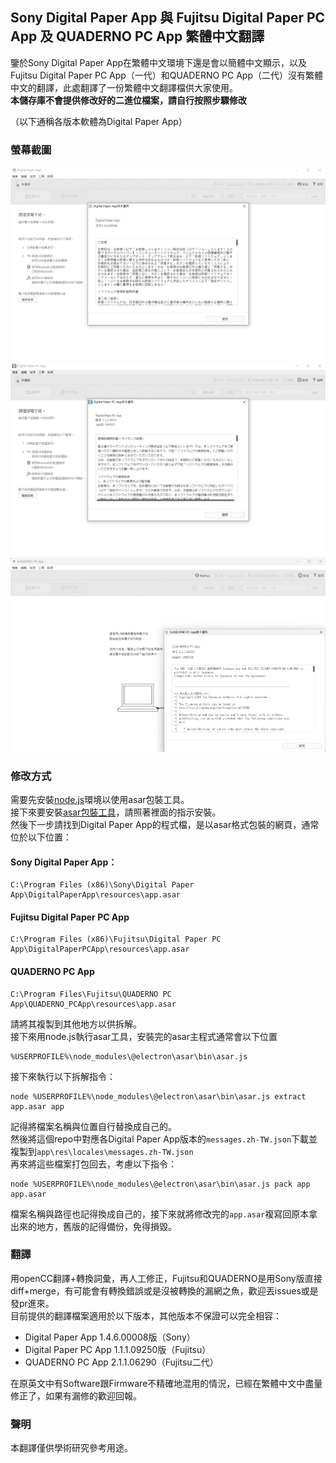## Sony Digital Paper App 與 Fujitsu Digital Paper PC App 及 QUADERNO PC App 繁體中文翻譯
鑒於Sony Digital Paper App在繁體中文環境下還是會以簡體中文顯示，以及Fujitsu Digital Paper PC App（一代）和QUADERNO PC App（二代）沒有繁體中文的翻譯，此處翻譯了一份繁體中文翻譯檔供大家使用。  
__本儲存庫不會提供修改好的二進位檔案，請自行按照步驟修改__  

（以下通稱各版本軟體為Digital Paper App）  

### 螢幕截圖

![screenshot of sony](screenshots/sony.png)
![screenshot of fujitsu](screenshots/fujitsu.png)
![screenshot of QUADERNO](screenshots/quaderno.png)

### 修改方式

需要先安裝[node.js](https://nodejs.org/)環境以使用asar包裝工具。  
接下來要安裝[asar包裝工具](https://github.com/electron/asar#install)，請照著裡面的指示安裝。  
然後下一步請找到Digital Paper App的程式檔，是以asar格式包裝的網頁，通常位於以下位置： 

#### Sony Digital Paper App：

```
C:\Program Files (x86)\Sony\Digital Paper App\DigitalPaperApp\resources\app.asar
```

#### Fujitsu Digital Paper PC App

```
C:\Program Files (x86)\Fujitsu\Digital Paper PC App\DigitalPaperPCApp\resources\app.asar
```

#### QUADERNO PC App

```
C:\Program Files\Fujitsu\QUADERNO PC App\QUADERNO_PCApp\resources\app.asar
```

請將其複製到其他地方以供拆解。  
接下來用node.js執行asar工具，安裝完的asar主程式通常會以下位置
```
%USERPROFILE%\node_modules\@electron\asar\bin\asar.js
```  

接下來執行以下拆解指令：
```
node %USERPROFILE%\node_modules\@electron\asar\bin\asar.js extract app.asar app
```

記得將檔案名稱與位置自行替換成自己的。  
然後將這個repo中對應各Digital Paper App版本的`messages.zh-TW.json`下載並複製到`app\res\locales\messages.zh-TW.json`  
再來將這些檔案打包回去，考慮以下指令：
```
node %USERPROFILE%\node_modules\@electron\asar\bin\asar.js pack app app.asar
```
檔案名稱與路徑也記得換成自己的，接下來就將修改完的`app.asar`複寫回原本拿出來的地方，舊版的記得備份，免得損毀。

### 翻譯

用openCC翻譯+轉換詞彙，再人工修正，Fujitsu和QUADERNO是用Sony版直接diff+merge，有可能會有轉換錯誤或是沒被轉換的漏網之魚，歡迎丟issues或是發pr進來。  
目前提供的翻譯檔案適用於以下版本，其他版本不保證可以完全相容：
* Digital Paper App 1.4.6.00008版（Sony）
* Digital Paper PC App 1.1.1.09250版（Fujitsu）
* QUADERNO PC App 2.1.1.06290（Fujitsu二代）

在原英文中有Software跟Firmware不精確地混用的情況，已經在繁體中文中盡量修正了，如果有漏修的歡迎回報。

### 聲明

本翻譯僅供學術研究參考用途。